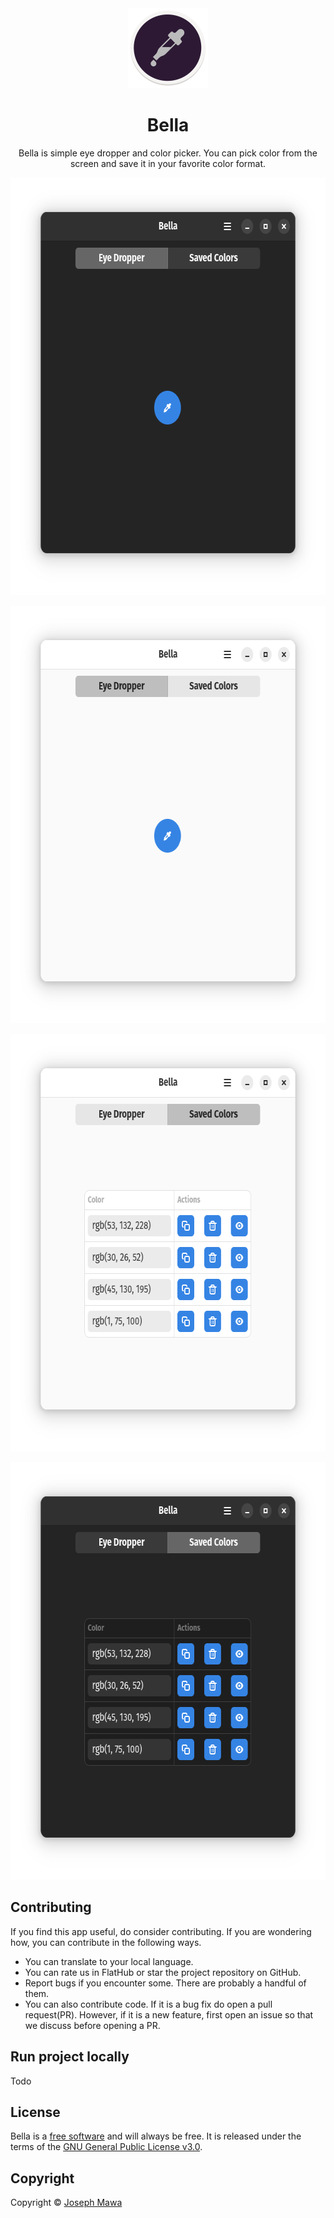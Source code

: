 <!-- markdownlint-disable -->
<div align="center">
  <img src="./data/icons/hicolor/scalable/apps/io.github.josephmawa.Bella.svg" alt="Bella" width="128" height="128"/>
</div>

<h1 align="center">Bella</h1>

<p align="center">Bella is simple eye dropper and color picker. You can pick color from the screen and save it in your favorite color format.</p>

<p align="center">
  <img src="./screenshots/eye-dropper-view-dark.png" alt="Bella eye dropper view dark theme" width="636" height="668"/>
</p>

<p align="center">
  <img src="./screenshots/eye-dropper-view-light.png" alt="Bella eye dropper view light theme" width="636" height="668"/>
</p>

<p align="center">
  <img src="./screenshots/list-view-light.png" alt="Bella color picker list view light theme" width="636" height="668"/>
</p>

<p align="center">
  <img src="./screenshots/list-view-dark.png" alt="Bella list view light theme" width="636" height="668"/>
</p>

<!-- markdownlint-enable -->
<!-- markdownlint-disable headings -->

## Contributing

If you find this app useful, do consider contributing. If you are wondering how,
you can contribute in the following ways.

- You can translate to your local language.
- You can rate us in FlatHub or star the project repository on GitHub.
- Report bugs if you encounter some. There are probably a handful of them.
- You can also contribute code. If it is a bug fix do open a pull request(PR). However,
if it is a new feature, first open an issue so that we discuss before opening a PR.

## Run project locally

Todo

## License

Bella is a [free software](https://www.gnu.org/philosophy/free-sw.html) and
will always be free. It is released under the terms of the
[GNU General Public License v3.0](./LICENSE).

## Copyright

Copyright © [Joseph Mawa](https://github.com/josephmawa)
